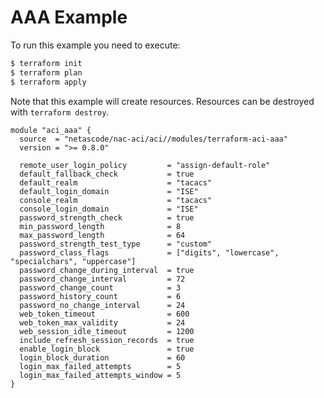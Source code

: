 <!-- BEGIN_TF_DOCS -->
# AAA Example

To run this example you need to execute:

```bash
$ terraform init
$ terraform plan
$ terraform apply
```

Note that this example will create resources. Resources can be destroyed with `terraform destroy`.

```hcl
module "aci_aaa" {
  source  = "netascode/nac-aci/aci//modules/terraform-aci-aaa"
  version = ">= 0.8.0"

  remote_user_login_policy         = "assign-default-role"
  default_fallback_check           = true
  default_realm                    = "tacacs"
  default_login_domain             = "ISE"
  console_realm                    = "tacacs"
  console_login_domain             = "ISE"
  password_strength_check          = true
  min_password_length              = 8
  max_password_length              = 64
  password_strength_test_type      = "custom"
  password_class_flags             = ["digits", "lowercase", "specialchars", "uppercase"]
  password_change_during_interval  = true
  password_change_interval         = 72
  password_change_count            = 3
  password_history_count           = 6
  password_no_change_interval      = 24
  web_token_timeout                = 600
  web_token_max_validity           = 24
  web_session_idle_timeout         = 1200
  include_refresh_session_records  = true
  enable_login_block               = true
  login_block_duration             = 60
  login_max_failed_attempts        = 5
  login_max_failed_attempts_window = 5
}
```
<!-- END_TF_DOCS -->